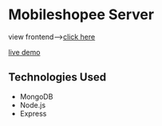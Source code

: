 # Mobileshopee Server
 view frontend-->[click here](https://github.com/srikanthA4/mobileshopee-client)
 
 [live demo](https://mobileshopee-client.vercel.app/)

## Technologies Used
* MongoDB
* Node.js
* Express
